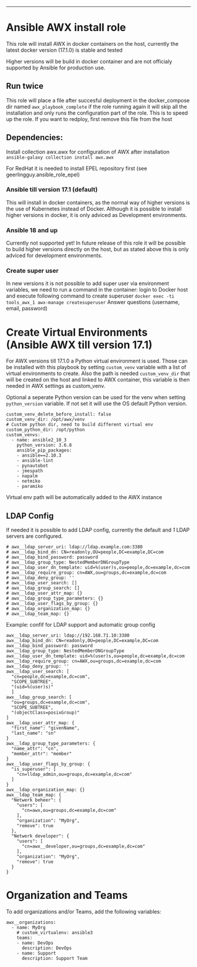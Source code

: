 ---
# Ansible AWX install role
This role will install AWX in docker containers on the host, currently the latest docker version (17.1.0) is stable and tested

Higher versions will be build in docker container and are not officialy supported by Ansible for production use.

## Run twice
This role will place a file after succesful deployment in the docker_compose dir named `awx_playbook_complete` 
if the role running again it will skip all the installation and only runs the configuration part of the role. This is to speed up the role.
If you want to redploy, first remove this file from the host

## Dependencies:
Install collection awx.awx for configuration of AWX after installation
`ansible-galaxy collection install awx.awx`

For RedHat it is needed to install EPEL repository first (see geerlingguy.ansible_role_epel)

### Ansible till version 17.1 (default)
This will install in docker containers, as the normal way of higher versions is the use of Kubernetes instead of Docker.
Although it is possible to install higher versions in docker, it is only adviced as Development environments.

### Ansible 18 and up
Currently not supported yet!
In future release of this role it will be possible to build higher versions directly on the host, but as stated above this is only adviced for development environments.

### Create super user
In new versions it is not possible to add super user via environment variables, we need to run a command in the container:
login to Docker host and execute following command to create superuser
`docker exec -ti tools_awx_1 awx-manage createsuperuser`
Answer questions (username, email, password)

# Create Virtual Environments (Ansible AWX till version 17.1)
For AWX versions till 17.1.0 a Python virtual environment is used. Those can be installed with this playbook by setting `custom_venv` variable with a list of virtual environments to create.
Also the path is needed `custom_venv_dir` that will be created on the host and linked to AWX container, this variable is then needed in AWX settings as custom_venv.

Optional a seperate Python version can be used for the venv when setting `python_version` variable. If not set it will use the OS default Python version.

```
custom_venv_delete_before_install: false
custom_venv_dir: /opt/awx/venv
# Custom python dir, need to build different virtual env
custom_python_dir: /opt/python
custom_venvs:
  - name: ansible2_10_3
    python_version: 3.6.8
    ansible_pip_packages:
    - ansible==2.10.3
    - ansible-lint
    - pynautobot
    - jmespath
    - napalm
    - netmiko
    - paramiko
```

Virtual env path will be automatically added to the AWX instance

## LDAP Config
If needed it is possible to add LDAP config, currently the default and _1_ LDAP servers are configured.

```
# awx__ldap_server_uri: ldap://ldap.example.com:3380
# awx__ldap_bind_dn: CN=readonly,OU=people,DC=example,DC=com
# awx__ldap_bind_password: password
# awx__ldap_group_type: NestedMemberDNGroupType
# awx__ldap_user_dn_template: uid=%(user)s,ou=people,dc=example,dc=com
# awx__ldap_require_group: cn=AWX,ou=groups,dc=example,dc=com
# awx__ldap_deny_group: ''
# awx__ldap_user_search: []
# awx__ldap_group_search: []
# awx__ldap_user_attr_map: {}
# awx__ldap_group_type_parameters: {}
# awx__ldap_user_flags_by_group: {}
# awx__ldap_organization_map: {}
# awx__ldap_team_map: {}

```

Example: confif for LDAP support and automatic group config

```
awx__ldap_server_uri: ldap://192.168.71.10:3380
awx__ldap_bind_dn: CN=readonly,OU=people,DC=example,DC=com
awx__ldap_bind_password: password
awx__ldap_group_type: NestedMemberDNGroupType
awx__ldap_user_dn_template: uid=%(user)s,ou=people,dc=example,dc=com
awx__ldap_require_group: cn=AWX,ou=groups,dc=example,dc=com
awx__ldap_deny_group: ''
awx__ldap_user_search: [
  "cn=people,dc=example,dc=com",
  "SCOPE_SUBTREE",
  "(uid=%(user)s)"
  ]
awx__ldap_group_search: [
  "ou=groups,dc=example,dc=com",
  "SCOPE_SUBTREE",
  "(objectClass=posixGroup)"
]
awx__ldap_user_attr_map: {
  "first_name": "givenName",
  "last_name": "sn"
}
awx__ldap_group_type_parameters: {
  "name_attr": "cn",
  "member_attr": "member"
}
awx__ldap_user_flags_by_group: {
  "is_superuser": [
    "cn=lldap_admin,ou=groups,dc=example,dc=com"
  ]
}
awx__ldap_organization_map: {}
awx__ldap_team_map: {
  "Netwerk beheer": {
    "users": [
      "cn=awx,ou=groups,dc=example,dc=com"
    ],
    "organization": "MyOrg",
    "remove": true
  },
  "Netwerk developer": {
    "users": [
      "cn=awx__developer,ou=groups,dc=example,dc=com"
    ],
    "organization": "MyOrg",
    "remove": true
  }
}

```
# Organization and Teams
To add organizations and/or Teams, add the following variables:
```
awx__organizations:
  - name: MyOrg
    # custom_virtualenv: ansible3
    teams:
    - name: DevOps
      description: DevOps
    - name: Support
      description: Support Team
```
